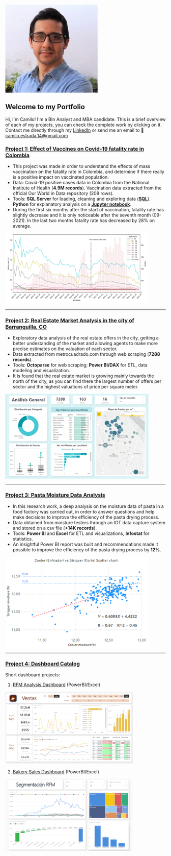 ![](/images/Profile_image1.jpg)
<!--![](/images/Camilo_Estrada_Logo_WO_Background.png)-->

## Welcome to my Portfolio

Hi, I'm Camilo! I'm a BIn Analyst and MBA candidate. This is a brief overview of each of my projects, you can check the complete work by clicking on it. Contact me directly through my [LinkedIn](https://www.linkedin.com/in/caestradaa/) or send me an email to 📩 camilo.estrada.14@gmail.com




### [Project 1: Effect of Vaccines on Covid-19 fatality rate in Colombia](https://github.com/caestradaa/covid_fatality_in_Col)

- This project was made in order to understand the effects of mass vaccination on the fatality rate in Colombia, and determine if there really is a positive impact on vaccinated population.
- Data: Covid-19 positive cases data in Colombia from the National Institute of Health (**4.9M records**). Vaccination data extracted from the official Our World in Data repository (208 rows).
- Tools: **SQL Server** for loading, cleaning and exploring data (**[SQL][sqlfile]**). **Python** for explanatory analysis on a **[Jupyter notebook][notebook]**.
- During the first six months after the start of vaccination, fatality rate has slightly decrease and it is only noticeable after the seventh month (09-2021). In the last two months fatality rate has decreased by 28% on average.  

![](/images/1.Fatality_rate_and_Deaths_by_AG_and_week_v2.PNG)

---




### [Project 2: Real Estate Market Analysis in the city of Barranquilla, CO](https://github.com/caestradaa/real_estate_daproj)

- Exploratory data analysis of the real estate offers in the city, getting a better undestanding of the market and allowing agents to make more precise estimates on the valuation of each sector. 
- Data extracted from metrocuadrado.com through web scraping (**7288 records**).
- Tools: **Octoparse** for web scraping; **Power BI/DAX** for ETL, data modeling and visualization.
- It is found that the real estate market is growing mainly towards the north of the city, as you can find there the largest number of offers per sector and the highest valuations of price per square meter.  

![](/images/2.Real_State_Dashboard_EDA.png)

---




### [Project 3: Pasta Moisture Data Analysis](https://github.com/caestradaa/pasta_moisture_daproj)

- In this research work, a deep analysis on the moisture data of pasta in a food factory was carried out, in order to answer questions and help make decisions to improve the efficiency of the pasta drying process.
- Data obtained from moisture testers through an IOT data capture system and stored on a csv file (**+14K records**).
- Tools: **Power BI** and **Excel** for ETL and visualizations, **Infostat** for statistics.
- An insightful Power BI report was built and recommendations made it possible to improve the efficiency of the pasta drying process by **12%**.  

![](/images/3.Cooler_vs_Stripper_Moisture_Scatterplot.PNG)

---




### [Project 4: Dashboard Catalog](https://github.com/caestradaa/dashboard_catalog)
Short dashboard projects:

1. [RFM Analysis Dashboard](https://github.com/caestradaa/other_dashboards/tree/main/RFM_Analysis_Dashboard) (PowerBI/Excel)  

![](/images/4.Bakery_Sales_Dashboard.PNG)

2. [Bakery Sales Dashboard](https://github.com/caestradaa/other_dashboards/tree/main/Bakery_Sales_Dashboard) (PowerBI/Excel)  

![](/images/4.RFM_Analysis.png)



[notebook]:https://github.com/caestradaa/covid_fatality_in_Col/blob/main/Notebook%20-%20Effect%20of%20Vaccines%20on%20Covid19%20fatality%20rate%20in%20Colombia.ipynb
[sqlfile]:https://github.com/caestradaa/covid_fatality_in_Col/blob/main/SQLQueries.sql


